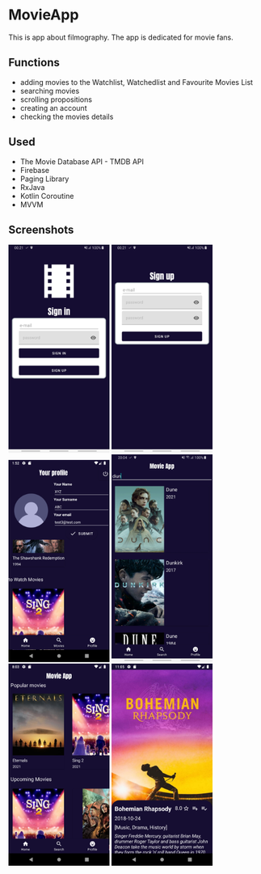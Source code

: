 # MovieApp
This is app about filmography. The app is dedicated for movie fans. 

## Functions
* adding movies to the Watchlist, Watchedlist and Favourite Movies List
* searching movies
* scrolling propositions
* creating an account
* checking the movies details

## Used

* The Movie Database API - TMDB API
* Firebase
* Paging Library
* RxJava
* Kotlin Coroutine
* MVVM

## Screenshots

<img src="screenshots/Screenshot_log.jpg" width=200 > <img src="screenshots/Screenshot_reg.jpg" width=200 >
<img src="screenshots/Screenshot_profile.png" width=200 > <img src="screenshots/Screenshot_search.jpg" width=200 >
<img src="screenshots/Screenshot_home.png" width=200 > <img src="screenshots/Screenshot_details.png" width=200 >
